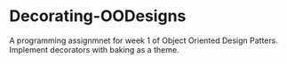 # Decorating-OODesigns

A programming assignmnet for week 1 of Object Oriented Design Patters.
Implement decorators with baking as a theme.
